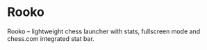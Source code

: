 # Rooko
Rooko – lightweight chess launcher with stats, fullscreen mode and chess.com integrated stat bar.
